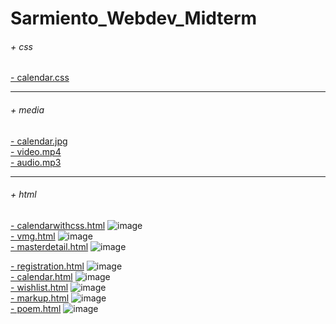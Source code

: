 # Sarmiento_Webdev_Midterm
###### + css
  [- calendar.css](https://vannirriesarmiento.github.io/Sarmiento_Webdev_Midterm/calendar.css)
***
###### + media
  [- calendar.jpg](https://vannirriesarmiento.github.io/Sarmiento_Webdev_Midterm/calendar.jpg)\
  [- video.mp4](https://vannirriesarmiento.github.io/Sarmiento_Webdev_Midterm/video.mp4)\
  [- audio.mp3](https://vannirriesarmiento.github.io/Sarmiento_Webdev_Midterm/audio.mp3)
***
###### + html
[- calendarwithcss.html](https://vannirriesarmiento.github.io/Sarmiento_Webdev_Midterm/calendarwithcss.html)
![image](https://user-images.githubusercontent.com/70186432/194728740-67e553ae-19f4-40b1-9adb-acc8ba8fdec2.png)
\
[- vmg.html](https://vannirriesarmiento.github.io/Sarmiento_Webdev_Midterm/vmg.html)
![image](https://user-images.githubusercontent.com/70186432/194728904-9ed3d045-c911-46c0-a671-b715cdaf9609.png)
\
[- masterdetail.html](https://vannirriesarmiento.github.io/Sarmiento_Webdev_Midterm/masterdetail.html)
![image](https://user-images.githubusercontent.com/70186432/194728963-5727798c-914d-4cba-8325-c244db574cbf.png)

[- registration.html](https://vannirriesarmiento.github.io/Sarmiento_Webdev_Midterm/registration.html)
![image](https://user-images.githubusercontent.com/70186432/194730881-8ef3edb4-365c-4cb9-8c65-5287852c3434.png)
\
[- calendar.html](https://vannirriesarmiento.github.io/Sarmiento_Webdev_Midterm/calendar.html)
![image](https://user-images.githubusercontent.com/70186432/194730896-182f6cf3-dd93-4407-a685-b84e06e1cdbb.png)
\
[- wishlist.html](https://vannirriesarmiento.github.io/Sarmiento_Webdev_Midterm/wishlist.html)
![image](https://user-images.githubusercontent.com/70186432/194730906-e2da4736-c8a8-4913-9a36-3d80c05fbcd0.png)
\
[- markup.html](https://vannirriesarmiento.github.io/Sarmiento_Webdev_Midterm/markup.html)
![image](https://user-images.githubusercontent.com/70186432/194730914-1eea6978-84cd-40ac-b803-f2335d6ccb85.png)
\
[- poem.html](https://vannirriesarmiento.github.io/Sarmiento_Webdev_Midterm/poem.html)
![image](https://user-images.githubusercontent.com/70186432/194730925-0054cc59-ea86-4b98-bc1c-b572d172d101.png)

